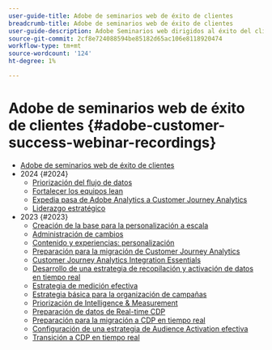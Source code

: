 ```yaml
---
user-guide-title: Adobe de seminarios web de éxito de clientes
breadcrumb-title: Adobe de seminarios web de éxito de clientes
user-guide-description: Adobe Seminarios web dirigidos al éxito del cliente y diseñados para permitirle optimizar su inversión en el Experience Cloud de Adobe. Obtenga información valiosa para maximizar el valor y aumentar la adopción de soluciones de Adobe.
source-git-commit: 2cf8e724088594be85182d65ac106e8118920474
workflow-type: tm+mt
source-wordcount: '124'
ht-degree: 1%

---
```



# Adobe de seminarios web de éxito de clientes {#adobe-customer-success-webinar-recordings}

+ [Adobe de seminarios web de éxito de clientes](overview.md)
+ 2024 {#2024}
   + [Priorización del flujo de datos](2024/data-stream-prioritization.md)
   + [Fortalecer los equipos lean](2024/empowering-lean-teams.md)
   + [Expedia pasa de Adobe Analytics a Customer Journey Analytics](2024/expedia-aa-to-cja.md)
   + [Liderazgo estratégico](2024/strategic-leadership.md)
+ 2023 {#2023}
   + [Creación de la base para la personalización a escala](2023/personalization-at-scale.md)
   + [Administración de cambios](2023/change-management.md)
   + [Contenido y experiencias: personalización](2023/content-experiences-personalization.md)
   + [Preparación para la migración de Customer Journey Analytics](2023/cja-migration-readiness.md)
   + [Customer Journey Analytics Integration Essentials](2023/cja-integration-essentials.md)
   + [Desarrollo de una estrategia de recopilación y activación de datos en tiempo real](2023/data-collection-activation-strategy.md)
   + [Estrategia de medición efectiva](2023/measurement-strategy.md)
   + [Estrategia básica para la organización de campañas](2023/foundational-strategy-campaign.md)
   + [Priorización de Intelligence &amp; Measurement](2023/intelligence-and-measurement.md)
   + [Preparación de datos de Real-time CDP](2023/rtcdp-migration-data-readiness.md)
   + [Preparación para la migración a CDP en tiempo real](2023/rtcdp-migration-readiness.md)
   + [Configuración de una estrategia de Audience Activation efectiva](2023/audience-activation.md)
   + [Transición a CDP en tiempo real](2023/aam-to-rtcdp.md)
